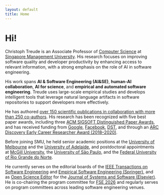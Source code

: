 ```yaml
---
layout: default
title: Home
---
```


# Hi!

Christoph Treude is an Associate Professor of [Computer Science](https://computing.smu.edu.sg/) at [Singapore Management University](https://www.smu.edu.sg/). His research focuses on improving software quality and developer productivity by enhancing access to relevant information, with a strong emphasis on the role of AI in software engineering.

His work spans **AI & Software Engineering (AI&SE)**, **human-AI collaboration**, **AI for science**, and **empirical and automated software engineering**. Treude uses large-scale empirical studies and develops intelligent tools that leverage natural language artifacts in software repositories to support developers more effectively.

He has authored [over 150 scientific publications in collaboration with more than 250 co-authors](/publications.html). His research has been recognized with five best paper awards, including three [ACM SIGSOFT Distinguished Paper Awards](https://www.sigsoft.org/awards/distinguishedPaperAward.html), and has received funding from [Google](https://research.google/outreach/past-programs/faculty-research-awards/), [Facebook](https://research.fb.com/blog/2021/09/announcing-the-winners-of-the-2021-rfp-on-agent-based-user-interaction-simulation-to-find-and-fix-integrity-and-privacy-issues/), [DST](https://www.dst.defence.gov.au/), and through an [ARC Discovery Early Career Researcher Award (2018–2020)](https://www.arc.gov.au/grants/discovery-program/discovery-early-career-researcher-award-decra).

Before joining SMU, he held senior academic positions at the [University of Melbourne](https://www.unimelb.edu.au/) and the [University of Adelaide](https://www.adelaide.edu.au/), and postdoctoral appointments at [McGill University](https://www.mcgill.ca/), the [University of São Paulo](https://www5.usp.br/#english), and the [Federal University of Rio Grande do Norte](https://www.ufrn.br/en).

He currently serves on the editorial boards of the [IEEE Transactions on Software Engineering](https://www.computer.org/csdl/journal/ts) and [Empirical Software Engineering (Springer)](https://www.springer.com/journal/10664), and as [Open Science Editor](https://www.sciencedirect.com/journal/journal-of-systems-and-software/special-issue/10XMGH48FFT) for the [Journal of Systems and Software (Elsevier)](https://www.sciencedirect.com/journal/journal-of-systems-and-software). He is co-chairing the program committee for [FSE 2026](https://conf.researchr.org/home/fse-2026) and regularly serves on program committees across leading software engineering venues.
